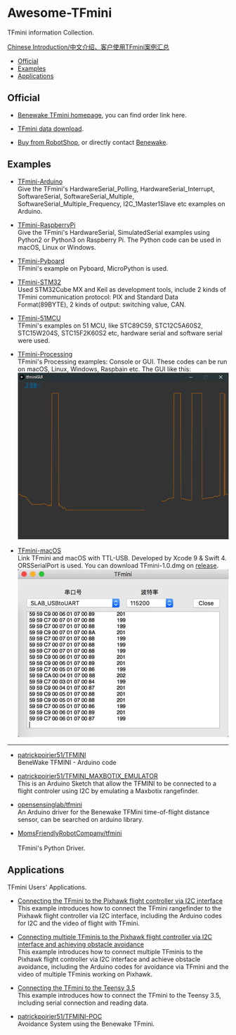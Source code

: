 # Awesome-TFmini

TFmini information Collection. 

[Chinese Introduction/中文介绍、客户使用TFmini案例汇总](/README_CN.md)

- [Official](#official)   
- [Examples](#examples)  
- [Applications](#applications)    


## Official

- [Benewake TFmini homepage](http://benewake.com/en/tfmini.html), you can find order link here.  

- [TFmini data download](http://benewake.com/en/down.html).  

- [Buy from RobotShop](https://www.robotshop.com/en/benewake-tfmini-micro-lidar-module-12-m.html), or directly contact [Benewake](http://benewake.com/en/index.html).  


## Examples

- [TFmini-Arduino](https://github.com/TFmini/TFmini-Arduino)
<br>Give the TFmini's HardwareSerial_Polling, HardwareSerial_Interrupt, SoftwareSerial, SoftwareSerial_Multiple, SoftwareSerial_Multiple_Frequency, I2C_1Master1Slave etc examples on Arduino. 

- [TFmini-RaspberryPi](https://github.com/TFmini/TFmini-RaspberryPi)
<br>Give the TFmini's HardwareSerial, SimulatedSerial examples using Python2 or Python3 on Raspberry Pi.  The Python code can be used in macOS, Linux or Windows.  

- [TFmini-Pyboard](https://github.com/TFmini/TFmini-Pyboard)
<br>TFmini's example on Pyboard, MicroPython is used. 

- [TFmini-STM32](https://github.com/TFmini/TFmini-STM32)
<br>Used STM32Cube MX and Keil as development tools, include 2 kinds of TFmini communication protocol: PIX and Standard Data Format(89BYTE), 2 kinds of output: switching value, CAN.  

- [TFmini-51MCU](https://github.com/TFmini/TFmini-51MCU)
<br>TFmini's examples on 51 MCU, like STC89C59, STC12C5A60S2, STC15W204S, STC15F2K60S2 etc, hardware serial and software serial were used.  

- [TFmini-Processing](https://github.com/TFmini/TFmini-Processing)
<br>TFmini's Processing examples: Console or GUI. These codes can be run on macOS, Linux, Windows, Raspbain etc. The GUI like this:  
![tfminiGUI](https://github.com/TFmini/TFmini-Processing/raw/master/Assets/tfminiGUI.png)  

- [TFmini-macOS](https://github.com/TFmini/TFmini-macOS)
<br>Link TFmini and macOS with TTL-USB. Developed by Xcode 9 & Swift 4. ORSSerialPort is used.  You can download TFmini-1.0.dmg on [release](https://github.com/TFmini/TFmini-macOS/releases).  
![](https://github.com/TFmini/TFmini-macOS/raw/master/Assets/TFminiGUI.jpg)  

---

- [patrickpoirier51/TFMINI](https://github.com/patrickpoirier51/TFMINI)
<br>BeneWake TFMINI - Arduino code

- [patrickpoirier51/TFMINI_MAXBOTIX_EMULATOR](https://github.com/patrickpoirier51/TFMINI_MAXBOTIX_EMULATOR)
<br>This is an Arduino Sketch that allow the TFMINI to be connected to a flight controler using I2C by emulating a Maxbotix rangefinder.

- [opensensinglab/tfmini](https://github.com/opensensinglab/tfmini)
<br>An Arduino driver for the Benewake TFMini time-of-flight distance sensor, can be searched on arduino library.  

- [MomsFriendlyRobotCompany/tfmini](https://github.com/MomsFriendlyRobotCompany/tfmini)  
<br>TFmini's Python Driver. 


## Applications
TFmini Users' Applications.

- [Connecting the TFmini to the Pixhawk flight controller via I2C interface](https://discuss.ardupilot.org/t/how-to-make-the-tfmini-rangefinder-talk-i2c/24403)
<br>This example introduces how to connect the TFmini rangefinder to the Pixhawk flight controller via I2C interface, including the Arduino codes for I2C and the video of flight with TFmini.

- [Connecting multiple TFminis to the Pixhawk flight controller via I2C interface and achieving obstacle avoidance](https://discuss.ardupilot.org/t/avoidance-experiments-with-the-poc-and-benewake-tfmini/25277)
<br>This example introduces how to connect multiple TFminis to the Pixhawk flight controller via I2C interface and achieve obstacle avoidance, including the Arduino codes for avoidance via TFmini and the video of multiple TFminis working on Pixhawk.

- [Connecting the TFmini to the Teensy 3.5](https://discuss.ardupilot.org/t/benewake-tfmini-inexpensive-lidar-with-teensy-3-5/24510)
<br>This example introduces how to connect the TFmini to the Teensy 3.5, including serial connection and reading data.

- [patrickpoirier51/TFMINI-POC](https://github.com/patrickpoirier51/TFMINI-POC)
<br>Avoidance System using the Benewake TFmini. 

  


